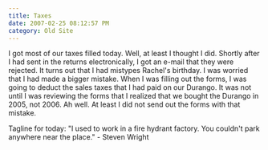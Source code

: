 ```yaml
---
title: Taxes
date: 2007-02-25 08:12:57 PM
category: Old Site
---
```


I got most of our taxes filled today. Well, at least I thought I did. Shortly after I had sent in the returns electronically, I got an e-mail that they were rejected. It turns out that I had mistypes Rachel's birthday. I was worried that I had made a bigger mistake. When I was filling out the forms, I was going to deduct the sales taxes that I had paid on our Durango. It was not until I was reviewing the forms that I realized that we bought the Durango in 2005, not 2006. Ah well. At least I did not send out the forms with that mistake.

Tagline for today: "I used to work in a fire hydrant factory. You couldn't park anywhere near the place." - Steven Wright
